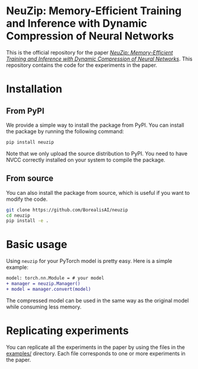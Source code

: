 # NeuZip: Memory-Efficient Training and Inference with Dynamic Compression of Neural Networks

This is the official repository for the paper [*NeuZip: Memory-Efficient Training and Inference with Dynamic Compression of Neural Networks*](https://arxiv.org/abs/2410.20650). This repository contains the code for the experiments in the paper.

# Installation

## From PyPI

We provide a simple way to install the package from PyPI. You can install the package by running the following command:

```bash
pip install neuzip
```

Note that we only upload the source distribution to PyPI. You need to have NVCC correctly installed on your system to compile the package.

## From source

You can also install the package from source, which is useful if you want to modify the code.

```bash
git clone https://github.com/BorealisAI/neuzip
cd neuzip
pip install -e .
```

# Basic usage

Using `neuzip` for your PyTorch model is pretty easy. Here is a simple example:

```diff
model: torch.nn.Module = # your model
+ manager = neuzip.Manager()
+ model = manager.convert(model)
```

The compressed model can be used in the same way as the original model while consuming less memory.

# Replicating experiments

You can replicate all the experiments in the paper by using the files in the [examples/](examples/) directory. Each file corresponds to one or more experiments in the paper.
